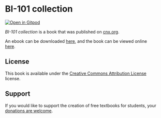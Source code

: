 # BI-101 collection

[![Open in Gitpod](https://gitpod.io/button/open-in-gitpod.svg)](https://gitpod.io/from-referrer/)

_BI-101 collection_ is a book that was published on [cnx.org](https://cnx.org/).

An ebook can be downloaded [here](https://github.com/cnx-user-books/cnxbook-bi-101-collection/releases/latest), and the book can be viewed online [here](https://github.com/cnx-user-books/cnxbook-bi-101-collection/releases/latest).

## License
This book is available under the [Creative Commons Attribution License](./LICENSE) license.

## Support
If you would like to support the creation of free textbooks for students, your [donations are welcome](https://riceconnect.rice.edu/donation/support-openstax-banner).

